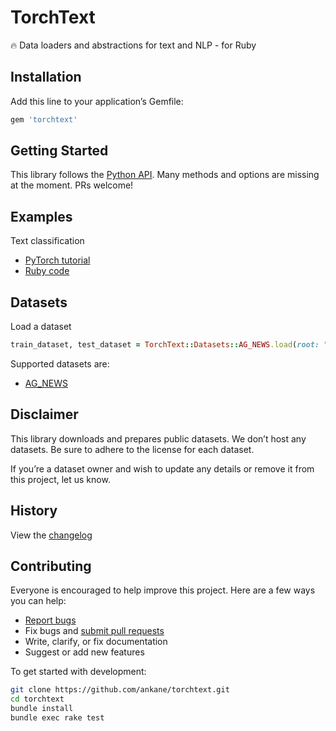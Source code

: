# TorchText

:fire: Data loaders and abstractions for text and NLP - for Ruby

## Installation

Add this line to your application’s Gemfile:

```ruby
gem 'torchtext'
```

## Getting Started

This library follows the [Python API](https://pytorch.org/text/). Many methods and options are missing at the moment. PRs welcome!

## Examples

Text classification

- [PyTorch tutorial](https://pytorch.org/tutorials/beginner/text_sentiment_ngrams_tutorial.html)
- [Ruby code](examples/text_classification)

## Datasets

Load a dataset

```ruby
train_dataset, test_dataset = TorchText::Datasets::AG_NEWS.load(root: ".data", ngrams: 2)
```

Supported datasets are:

- [AG_NEWS](http://groups.di.unipi.it/~gulli/AG_corpus_of_news_articles.html)

## Disclaimer

This library downloads and prepares public datasets. We don’t host any datasets. Be sure to adhere to the license for each dataset.

If you’re a dataset owner and wish to update any details or remove it from this project, let us know.

## History

View the [changelog](https://github.com/ankane/torchtext/blob/master/CHANGELOG.md)

## Contributing

Everyone is encouraged to help improve this project. Here are a few ways you can help:

- [Report bugs](https://github.com/ankane/torchtext/issues)
- Fix bugs and [submit pull requests](https://github.com/ankane/torchtext/pulls)
- Write, clarify, or fix documentation
- Suggest or add new features

To get started with development:

```sh
git clone https://github.com/ankane/torchtext.git
cd torchtext
bundle install
bundle exec rake test
```
